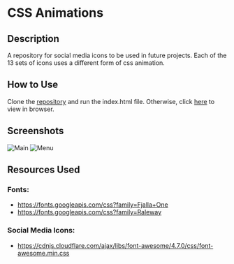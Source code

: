 # CSS Animations

## Description
A repository for social media icons to be used in future projects. Each of the 13 sets of icons uses a different form of css animation. 

## How to Use
Clone the [repository](https://github.com/mjbuchman/css-animations) and run the index.html file. Otherwise, click [here](http://cssanimations.atwebpages.com/) to view in browser.

## Screenshots
![Main](https://i.postimg.cc/Wzc0xDnz/CSS_Animations_-_Main.jpg)
![Menu](https://i.postimg.cc/Rh1wmMsR/CSS_Animations_-_Menu.jpg)

## Resources Used
### Fonts:
- https://fonts.googleapis.com/css?family=Fjalla+One
- https://fonts.googleapis.com/css?family=Raleway
### Social Media Icons:
- https://cdnjs.cloudflare.com/ajax/libs/font-awesome/4.7.0/css/font-awesome.min.css
